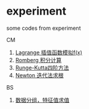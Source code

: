 # experiment
some codes from experiment


CM
<ol>
<li>
<a href="https://github.com/sujunhao/experiment/blob/master/Computational%20Methods/Lagrange.cpp">
Lagrange 插值函数模拟f(x)</a>
</li>
<li>
<a href="https://github.com/sujunhao/experiment/blob/master/Computational%20Methods/Romberg.cpp">
Romberg 积分计算</a>
</li>
<li>
<a href="https://github.com/sujunhao/experiment/blob/master/Computational%20Methods/Runge-Kutta_4.cpp">
Runge-Kutta四阶方法</a>
</li>
<li>
<a href="https://github.com/sujunhao/experiment/blob/master/Computational%20Methods/Newton.cpp">
Newton 迭代法求根</a>
</li>
</ol>

BS

1. [数据分组，特征值求值](https://github.com/sujunhao/experiment/tree/master/Biostatistics)


